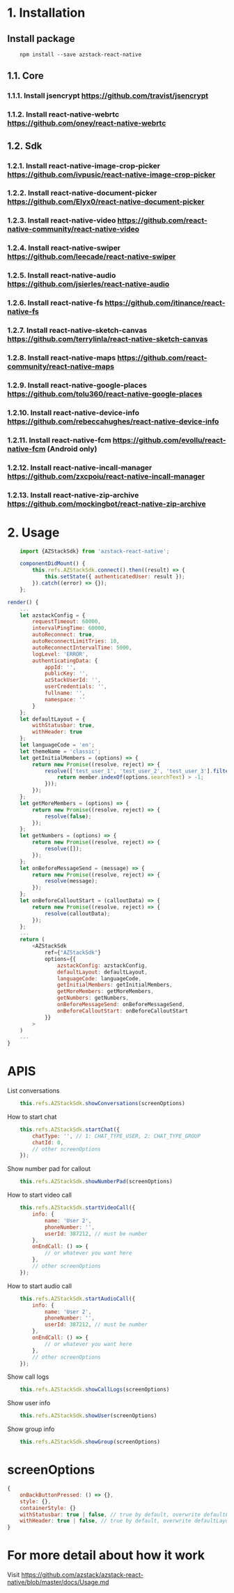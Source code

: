 # 1. Installation

## Install package
```
    npm install --save azstack-react-native
```
## 1.1. Core
### 1.1.1. Install jsencrypt https://github.com/travist/jsencrypt
### 1.1.2. Install react-native-webrtc https://github.com/oney/react-native-webrtc
## 1.2. Sdk
### 1.2.1. Install react-native-image-crop-picker https://github.com/ivpusic/react-native-image-crop-picker
### 1.2.2. Install react-native-document-picker https://github.com/Elyx0/react-native-document-picker
### 1.2.3. Install react-native-video https://github.com/react-native-community/react-native-video
### 1.2.4. Install react-native-swiper https://github.com/leecade/react-native-swiper
### 1.2.5. Install react-native-audio https://github.com/jsierles/react-native-audio
### 1.2.6. Install react-native-fs https://github.com/itinance/react-native-fs
### 1.2.7. Install react-native-sketch-canvas https://github.com/terrylinla/react-native-sketch-canvas
### 1.2.8. Install react-native-maps https://github.com/react-community/react-native-maps
### 1.2.9. Install react-native-google-places https://github.com/tolu360/react-native-google-places
### 1.2.10. Install react-native-device-info https://github.com/rebeccahughes/react-native-device-info
### 1.2.11. Install react-native-fcm https://github.com/evollu/react-native-fcm (Android only)
### 1.2.12. Install react-native-incall-manager https://github.com/zxcpoiu/react-native-incall-manager
### 1.2.13. Install react-native-zip-archive https://github.com/mockingbot/react-native-zip-archive


# 2. Usage

```javascript
    import {AZStackSdk} from 'azstack-react-native'; 
```

```javascript
    componentDidMount() {
        this.refs.AZStackSdk.connect().then((result) => {
            this.setState({ authenticatedUser: result });
        }).catch((error) => {});
    };
```

```javascript
render() {
    ...
    let azstackConfig = {
        requestTimeout: 60000,
        intervalPingTime: 60000,
        autoReconnect: true,
        autoReconnectLimitTries: 10,
        autoReconnectIntervalTime: 5000,
        logLevel: 'ERROR',
        authenticatingData: {
            appId: '',
            publicKey: '',
            azStackUserId: '',
            userCredentials: '',
            fullname: '',
            namespace: ''
        }
    };
    let defaultLayout = {
        withStatusbar: true,
        withHeader: true
    };
    let languageCode = 'en';
    let themeName = 'classic';
    let getInitialMembers = (options) => {
        return new Promise((resolve, reject) => {
            resolve(['test_user_1', 'test_user_2', 'test_user_3'].filter((member) => {
                return member.indexOf(options.searchText) > -1;
            }));
        });
    };
    let getMoreMembers = (options) => {
        return new Promise((resolve, reject) => {
            resolve(false);
        });
    };
    let getNumbers = (options) => {
        return new Promise((resolve, reject) => {
            resolve([]);
        });
    };
    let onBeforeMessageSend = (message) => {
        return new Promise((resolve, reject) => {
            resolve(message);
        });
    };
    let onBeforeCalloutStart = (calloutData) => {
        return new Promise((resolve, reject) => {
            resolve(calloutData);
        });
    };
    ...
    return (
        <AZStackSdk
            ref={"AZStackSdk"}
            options={{
                azstackConfig: azstackConfig,
                defaultLayout: defaultLayout,
                languageCode: languageCode,
                getInitialMembers: getInitialMembers,
                getMoreMembers: getMoreMembers,
                getNumbers: getNumbers,
                onBeforeMessageSend: onBeforeMessageSend,
                onBeforeCalloutStart: onBeforeCalloutStart
            }}
        >
    )
    ...
}
```

# APIS
List conversations
```javascript
    this.refs.AZStackSdk.showConversations(screenOptions) 
```
    
How to start chat
```javascript 
    this.refs.AZStackSdk.startChat({
        chatType: '', // 1: CHAT_TYPE_USER, 2: CHAT_TYPE_GROUP
        chatId: 0,
        // other screenOptions
    }); 
```

Show number pad for callout
```javascript 
    this.refs.AZStackSdk.showNumberPad(screenOptions) 
```

How to start video call
```javascript 
    this.refs.AZStackSdk.startVideoCall({
        info: {
            name: 'User 2',
            phoneNumber: '',
            userId: 387212, // must be number
        },
        onEndCall: () => {
            // or whatever you want here
        },
        // other screenOptions
    }); 
```

How to start audio call
```javascript
    this.refs.AZStackSdk.startAudioCall({
        info: {
            name: 'User 2',
            phoneNumber: '',
            userId: 387212, // must be number
        },
        onEndCall: () => {
            // or whatever you want here
        },
        // other screenOptions
    }); 
```

Show call logs
```javascript 
    this.refs.AZStackSdk.showCallLogs(screenOptions) 
```

Show user info
```javascript 
    this.refs.AZStackSdk.showUser(screenOptions) 
```

Show group info
```javascript 
    this.refs.AZStackSdk.showGroup(screenOptions) 
```

# screenOptions

```javascript
{
    onBackButtonPressed: () => {},
    style: {},
    containerStyle: {}
    withStatusbar: true | false, // true by default, overwrite defaultLayout
    withHeader: true | false, // true by default, overwrite defaultLayout
}
```

# For more detail about how it work
Visit https://github.com/azstack/azstack-react-native/blob/master/docs/Usage.md
